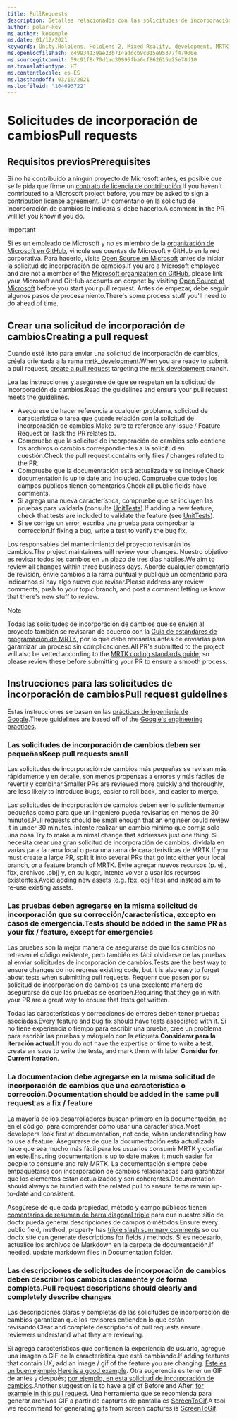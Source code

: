 ```yaml
---
title: PullRequests
description: Detalles relacionados con las solicitudes de incorporación de cambios.
author: polar-kev
ms.author: kesemple
ms.date: 01/12/2021
keywords: Unity,HoloLens, HoloLens 2, Mixed Reality, development, MRTK, PR,
ms.openlocfilehash: c49934139ae23b714addcb9c015e95377f47900e
ms.sourcegitcommit: 59c91f8c70d1ad30995fba6cf862615e25e78d10
ms.translationtype: HT
ms.contentlocale: es-ES
ms.lasthandoff: 03/19/2021
ms.locfileid: "104693722"
---
```

# <a name="pull-requests"></a><span data-ttu-id="c83c5-104">Solicitudes de incorporación de cambios</span><span class="sxs-lookup"><span data-stu-id="c83c5-104">Pull requests</span></span>

## <a name="prerequisites"></a><span data-ttu-id="c83c5-105">Requisitos previos</span><span class="sxs-lookup"><span data-stu-id="c83c5-105">Prerequisites</span></span>

<span data-ttu-id="c83c5-106">Si no ha contribuido a ningún proyecto de Microsoft antes, es posible que se le pida que firme un [contrato de licencia de contribución](https://cla.microsoft.com/).</span><span class="sxs-lookup"><span data-stu-id="c83c5-106">If you haven't contributed to a Microsoft project before, you may be asked to sign a [contribution license agreement](https://cla.microsoft.com/).</span></span>
<span data-ttu-id="c83c5-107">Un comentario en la solicitud de incorporación de cambios le indicará si debe hacerlo.</span><span class="sxs-lookup"><span data-stu-id="c83c5-107">A comment in the PR will let you know if you do.</span></span>

> [!IMPORTANT]
> <span data-ttu-id="c83c5-108">Si es un empleado de Microsoft y no es miembro de la [organización de Microsoft en GitHub](https://github.com/Microsoft), vincule sus cuentas de Microsoft y GitHub en la red corporativa. Para hacerlo, visite [Open Source en Microsoft](https://opensource.microsoft.com/) antes de iniciar la solicitud de incorporación de cambios.</span><span class="sxs-lookup"><span data-stu-id="c83c5-108">If you are a Microsoft employee and are not a member of the [Microsoft organization on GitHub](https://github.com/Microsoft), please link your Microsoft and GitHub accounts on corpnet by visiting [Open Source at Microsoft](https://opensource.microsoft.com/) before you start your pull request.</span></span> <span data-ttu-id="c83c5-109">Antes de empezar, debe seguir algunos pasos de procesamiento.</span><span class="sxs-lookup"><span data-stu-id="c83c5-109">There's some process stuff you'll need to do ahead of time.</span></span>

## <a name="creating-a-pull-request"></a><span data-ttu-id="c83c5-110">Crear una solicitud de incorporación de cambios</span><span class="sxs-lookup"><span data-stu-id="c83c5-110">Creating a pull request</span></span>

<span data-ttu-id="c83c5-111">Cuando esté listo para enviar una solicitud de incorporación de cambios, [créela](https://github.com/microsoft/MixedRealityToolkit-Unity/compare/mrtk_development...mrtk_development?expand=1) orientada a la rama [mrtk_development](https://github.com/microsoft/mixedrealitytoolkit-unity/tree/mrtk_development).</span><span class="sxs-lookup"><span data-stu-id="c83c5-111">When you are ready to submit a pull request, [create a pull request](https://github.com/microsoft/MixedRealityToolkit-Unity/compare/mrtk_development...mrtk_development?expand=1) targeting the [mrtk_development](https://github.com/microsoft/mixedrealitytoolkit-unity/tree/mrtk_development) branch.</span></span>

<span data-ttu-id="c83c5-112">Lea las instrucciones y asegúrese de que se respetan en la solicitud de incorporación de cambios.</span><span class="sxs-lookup"><span data-stu-id="c83c5-112">Read the guidelines and ensure your pull request meets the guidelines.</span></span>

* <span data-ttu-id="c83c5-113">Asegúrese de hacer referencia a cualquier problema, solicitud de característica o tarea que guarde relación con la solicitud de incorporación de cambios.</span><span class="sxs-lookup"><span data-stu-id="c83c5-113">Make sure to reference any Issue / Feature Request or Task the PR relates to.</span></span>
* <span data-ttu-id="c83c5-114">Compruebe que la solicitud de incorporación de cambios solo contiene los archivos o cambios correspondientes a la solicitud en cuestión.</span><span class="sxs-lookup"><span data-stu-id="c83c5-114">Check the pull request contains only files / changes related to the PR.</span></span>
* <span data-ttu-id="c83c5-115">Compruebe que la documentación está actualizada y se incluye.</span><span class="sxs-lookup"><span data-stu-id="c83c5-115">Check documentation is up to date and included.</span></span> <span data-ttu-id="c83c5-116">Compruebe que todos los campos públicos tienen comentarios.</span><span class="sxs-lookup"><span data-stu-id="c83c5-116">Check all public fields have comments.</span></span>
* <span data-ttu-id="c83c5-117">Si agrega una nueva característica, compruebe que se incluyen las pruebas para validarla (consulte [UnitTests](../contributing/unit-tests.md)).</span><span class="sxs-lookup"><span data-stu-id="c83c5-117">If adding a new feature, check that tests are included to validate the feature (see [UnitTests](../contributing/unit-tests.md)).</span></span>
* <span data-ttu-id="c83c5-118">Si se corrige un error, escriba una prueba para comprobar la corrección.</span><span class="sxs-lookup"><span data-stu-id="c83c5-118">If fixing a bug, write a test to verify the bug fix.</span></span>

<span data-ttu-id="c83c5-119">Los responsables del mantenimiento del proyecto revisarán los cambios.</span><span class="sxs-lookup"><span data-stu-id="c83c5-119">The project maintainers will review your changes.</span></span> <span data-ttu-id="c83c5-120">Nuestro objetivo es revisar todos los cambios en un plazo de tres días hábiles.</span><span class="sxs-lookup"><span data-stu-id="c83c5-120">We aim to review all changes within three business days.</span></span> <span data-ttu-id="c83c5-121">Aborde cualquier comentario de revisión, envíe cambios a la rama puntual y publique un comentario para indicarnos si hay algo nuevo que revisar.</span><span class="sxs-lookup"><span data-stu-id="c83c5-121">Please address any review comments, push to your topic branch, and post a comment letting us know that there's new stuff to review.</span></span>

> [!NOTE]
> <span data-ttu-id="c83c5-122">Todas las solicitudes de incorporación de cambios que se envíen al proyecto también se revisarán de acuerdo con la [Guía de estándares de programación de MRTK](../contributing/coding-guidelines.md), por lo que debe revisarlas antes de enviarlas para garantizar un proceso sin complicaciones.</span><span class="sxs-lookup"><span data-stu-id="c83c5-122">All PR's submitted to the project will also be vetted according to the [MRTK coding standards guide](../contributing/coding-guidelines.md), so please review these before submitting your PR to ensure a smooth process.</span></span>

## <a name="pull-request-guidelines"></a><span data-ttu-id="c83c5-123">Instrucciones para las solicitudes de incorporación de cambios</span><span class="sxs-lookup"><span data-stu-id="c83c5-123">Pull request guidelines</span></span>

<span data-ttu-id="c83c5-124">Estas instrucciones se basan en las [prácticas de ingeniería de Google](https://google.github.io/eng-practices/review/developer/small-cls.html).</span><span class="sxs-lookup"><span data-stu-id="c83c5-124">These guidelines are based off of the [Google's engineering practices](https://google.github.io/eng-practices/review/developer/small-cls.html).</span></span>

### <a name="keep-pull-requests-small"></a><span data-ttu-id="c83c5-125">Las solicitudes de incorporación de cambios deben ser pequeñas</span><span class="sxs-lookup"><span data-stu-id="c83c5-125">Keep pull requests small</span></span>

<span data-ttu-id="c83c5-126">Las solicitudes de incorporación de cambios más pequeñas se revisan más rápidamente y en detalle, son menos propensas a errores y más fáciles de revertir y combinar.</span><span class="sxs-lookup"><span data-stu-id="c83c5-126">Smaller PRs are reviewed more quickly and thoroughly, are less likely to introduce bugs, easier to roll back, and easier to merge.</span></span>

<span data-ttu-id="c83c5-127">Las solicitudes de incorporación de cambios deben ser lo suficientemente pequeñas como para que un ingeniero pueda revisarlas en menos de 30 minutos.</span><span class="sxs-lookup"><span data-stu-id="c83c5-127">Pull requests should be small enough that an engineer could review it in under 30 minutes.</span></span> <span data-ttu-id="c83c5-128">Intente realizar un cambio mínimo que corrija solo una cosa.</span><span class="sxs-lookup"><span data-stu-id="c83c5-128">Try to make a minimal change that addresses just one thing.</span></span> <span data-ttu-id="c83c5-129">Si necesita crear una gran solicitud de incorporación de cambios, divídala en varias para la rama local o para una rama de características de MRTK.</span><span class="sxs-lookup"><span data-stu-id="c83c5-129">If you must create a large PR, split it into several PRs that go into either your local branch, or a feature branch of MRTK.</span></span> <span data-ttu-id="c83c5-130">Evite agregar nuevos recursos (p. ej., fbx, archivos .obj) y, en su lugar, intente volver a usar los recursos existentes.</span><span class="sxs-lookup"><span data-stu-id="c83c5-130">Avoid adding new assets (e.g. fbx, obj files) and instead aim to re-use existing assets.</span></span>

### <a name="tests-should-be-added-in-the-same-pr-as-your-fix--feature-except-for-emergencies"></a><span data-ttu-id="c83c5-131">Las pruebas deben agregarse en la misma solicitud de incorporación que su corrección/característica, excepto en casos de emergencia.</span><span class="sxs-lookup"><span data-stu-id="c83c5-131">Tests should be added in the same PR as your fix / feature, except for emergencies</span></span>

<span data-ttu-id="c83c5-132">Las pruebas son la mejor manera de asegurarse de que los cambios no retrasen el código existente, pero también es fácil olvidarse de las pruebas al enviar solicitudes de incorporación de cambios.</span><span class="sxs-lookup"><span data-stu-id="c83c5-132">Tests are the best way to ensure changes do not regress existing code, but it is also easy to forget about tests when submitting pull requests.</span></span> <span data-ttu-id="c83c5-133">Requerir que pasen por su solicitud de incorporación de cambios es una excelente manera de asegurarse de que las pruebas se escriben.</span><span class="sxs-lookup"><span data-stu-id="c83c5-133">Requiring that they go in with your PR are a great way to ensure that tests get written.</span></span>

<span data-ttu-id="c83c5-134">Todas las características y correcciones de errores deben tener pruebas asociadas.</span><span class="sxs-lookup"><span data-stu-id="c83c5-134">Every feature and bug fix should have tests associated with it.</span></span> <span data-ttu-id="c83c5-135">Si no tiene experiencia o tiempo para escribir una prueba, cree un problema para escribir las pruebas y márquelo con la etiqueta **Considerar para la iteración actual**.</span><span class="sxs-lookup"><span data-stu-id="c83c5-135">If you do not have the expertise or time to write a test, create an issue to write the tests, and mark them with label **Consider for Current Iteration**.</span></span>

### <a name="documentation-should-be-added-in-the-same-pull-request-as-a-fix--feature"></a><span data-ttu-id="c83c5-136">La documentación debe agregarse en la misma solicitud de incorporación de cambios que una característica o corrección.</span><span class="sxs-lookup"><span data-stu-id="c83c5-136">Documentation should be added in the same pull request as a fix / feature</span></span>

<span data-ttu-id="c83c5-137">La mayoría de los desarrolladores buscan primero en la documentación, no en el código, para comprender cómo usar una característica.</span><span class="sxs-lookup"><span data-stu-id="c83c5-137">Most developers look first at documentation, not code, when understanding how to use a feature.</span></span> <span data-ttu-id="c83c5-138">Asegurarse de que la documentación está actualizada hace que sea mucho más fácil para los usuarios consumir MRTK y confiar en este.</span><span class="sxs-lookup"><span data-stu-id="c83c5-138">Ensuring documentation is up to date makes it much easier for people to consume and rely MRTK.</span></span>  <span data-ttu-id="c83c5-139">La documentación siempre debe empaquetarse con incorporación de cambios relacionadas para garantizar que los elementos están actualizados y son coherentes.</span><span class="sxs-lookup"><span data-stu-id="c83c5-139">Documentation should always be bundled with the related pull to ensure items remain up-to-date and consistent.</span></span>

<span data-ttu-id="c83c5-140">Asegúrese de que cada propiedad, método y campo públicos tienen [comentarios de resumen de barra diagonal triple](https://dotnet.github.io/docfx/spec/triple_slash_comments_spec.html) para que nuestro sitio de docfx pueda generar descripciones de campos o métodos.</span><span class="sxs-lookup"><span data-stu-id="c83c5-140">Ensure every public field, method, property has [triple slash summary comments](https://dotnet.github.io/docfx/spec/triple_slash_comments_spec.html) so our docfx site can generate descriptions for fields / methods.</span></span> <span data-ttu-id="c83c5-141">Si es necesario, actualice los archivos de Markdown en la carpeta de documentación.</span><span class="sxs-lookup"><span data-stu-id="c83c5-141">If needed, update markdown files in Documentation folder.</span></span>

### <a name="pull-request-descriptions-should-clearly-and-completely-describe-changes"></a><span data-ttu-id="c83c5-142">Las descripciones de solicitudes de incorporación de cambios deben describir los cambios claramente y de forma completa.</span><span class="sxs-lookup"><span data-stu-id="c83c5-142">Pull request descriptions should clearly and completely describe changes</span></span>

<span data-ttu-id="c83c5-143">Las descripciones claras y completas de las solicitudes de incorporación de cambios garantizan que los revisores entienden lo que están revisando.</span><span class="sxs-lookup"><span data-stu-id="c83c5-143">Clear and complete descriptions of pull requests ensure reviewers understand what they are reviewing.</span></span>

<span data-ttu-id="c83c5-144">Si agrega características que contienen la experiencia de usuario, agregue una imagen o GIF de la característica que está cambiando.</span><span class="sxs-lookup"><span data-stu-id="c83c5-144">If adding features that contain UX, add an image / gif of the feature you are changing.</span></span> <span data-ttu-id="c83c5-145">[Este es un buen ejemplo](https://github.com/microsoft/MixedRealityToolkit-Unity/pull/4532).</span><span class="sxs-lookup"><span data-stu-id="c83c5-145">[Here is a good example](https://github.com/microsoft/MixedRealityToolkit-Unity/pull/4532).</span></span> <span data-ttu-id="c83c5-146">Otra sugerencia es tener un GIF de antes y después; [por ejemplo, en esta solicitud de incorporación de cambios](https://github.com/microsoft/MixedRealityToolkit-Unity/pull/5896).</span><span class="sxs-lookup"><span data-stu-id="c83c5-146">Another suggestion is to have a gif of Before and After, [for example in this pull request](https://github.com/microsoft/MixedRealityToolkit-Unity/pull/5896).</span></span> <span data-ttu-id="c83c5-147">Una herramienta que se recomienda para generar archivos GIF a partir de capturas de pantalla es [ScreenToGif](https://www.screentogif.com/).</span><span class="sxs-lookup"><span data-stu-id="c83c5-147">A tool we recommend for generating gifs from screen captures is [ScreenToGif](https://www.screentogif.com/).</span></span>
